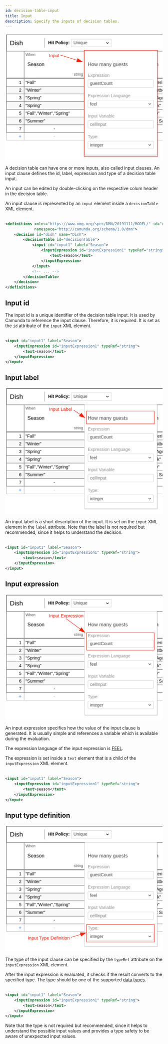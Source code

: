 ```yaml
---
id: decision-table-input
title: Input
description: Specify the inputs of decision tables.
---
```


![Input](assets/decision-table/input.png)

A decision table can have one or more inputs, also called input clauses. An input clause defines the id, label,
expression and type of a decision table input.

An input can be edited by double-clicking on the respective colum header in the decision table.

An input clause is represented by an `input` element inside a `decisionTable`
XML element.

```xml

<definitions xmlns="https://www.omg.org/spec/DMN/20191111/MODEL/" id="definitions" name="definitions"
             namespace="http://camunda.org/schema/1.0/dmn">
    <decision id="dish" name="Dish">
        <decisionTable id="decisionTable">
            <input id="input1" label="Season">
                <inputExpression id="inputExpression1" typeRef="string">
                    <text>season</text>
                </inputExpression>
            </input>
            <!-- ... -->
        </decisionTable>
    </decision>
</definitions>
```

## Input id

The input id is a unique identifier of the decision table input. It is used by Camunda to reference the
input clause. Therefore, it is required. It is set as the `id` attribute of the `input` XML element.

```xml

<input id="input1" label="Season">
    <inputExpression id="inputExpression1" typeRef="string">
        <text>season</text>
    </inputExpression>
</input>
```

## Input label

![Input Label](assets/decision-table/input-label.png)

An input label is a short description of the input. It is set on the `input`
XML element in the `label` attribute. Note that the label is not required but recommended, since it helps to understand
the decision.

```xml

<input id="input1" label="Season">
    <inputExpression id="inputExpression1" typeRef="string">
        <text>season</text>
    </inputExpression>
</input>
```

## Input expression

![Input Expression](assets/decision-table/input-expression.png)

An input expression specifies how the value of the input clause is generated. It is usually simple and references a
variable which is available during the evaluation.

The expression language of the input expression
is [FEEL](/components/modeler/feel/language-guide/feel-expressions-introduction.md).

The expression is set inside a `text` element that is a child of the
`inputExpression` XML element.

```xml

<input id="input1" label="Season">
    <inputExpression id="inputExpression1" typeRef="string">
        <text>season</text>
    </inputExpression>
</input>
```

## Input type definition

![Input Type Definition](assets/decision-table/input-type-definition.png)

The type of the input clause can be specified by the `typeRef` attribute on the
`inputExpression` XML element.

After the input expression is evaluated, it checks if the result converts to the specified type. The type should be one
of the supported [data types](dmn-data-types.md).

```xml

<input id="input1" label="Season">
    <inputExpression id="inputExpression1" typeRef="string">
        <text>season</text>
    </inputExpression>
</input>
```

Note that the type is not required but recommended, since it helps to understand the possible input values and provides
a type safety to be aware of unexpected input values.
